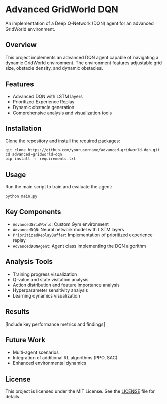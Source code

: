 # Advanced GridWorld DQN

An implementation of a Deep Q-Network (DQN) agent for an advanced GridWorld environment.

## Overview

This project implements an advanced DQN agent capable of navigating a dynamic GridWorld environment. The environment features adjustable grid size, obstacle density, and dynamic obstacles.

## Features

- Advanced DQN with LSTM layers
- Prioritized Experience Replay
- Dynamic obstacle generation
- Comprehensive analysis and visualization tools

## Installation

Clone the repository and install the required packages:

```
git clone https://github.com/yourusername/advanced-gridworld-dqn.git
cd advanced-gridworld-dqn
pip install -r requirements.txt
```

## Usage

Run the main script to train and evaluate the agent:

```
python main.py
```

## Key Components

- `AdvancedGridWorld`: Custom Gym environment
- `AdvancedDQN`: Neural network model with LSTM layers
- `PrioritizedReplayBuffer`: Implementation of prioritized experience replay
- `AdvancedDQNAgent`: Agent class implementing the DQN algorithm

## Analysis Tools

- Training progress visualization
- Q-value and state visitation analysis
- Action distribution and feature importance analysis
- Hyperparameter sensitivity analysis
- Learning dynamics visualization

## Results

[Include key performance metrics and findings]

## Future Work

- Multi-agent scenarios
- Integration of additional RL algorithms (PPO, SAC)
- Enhanced environmental dynamics

## License

This project is licensed under the MIT License. See the [LICENSE](LICENSE) file for details.
